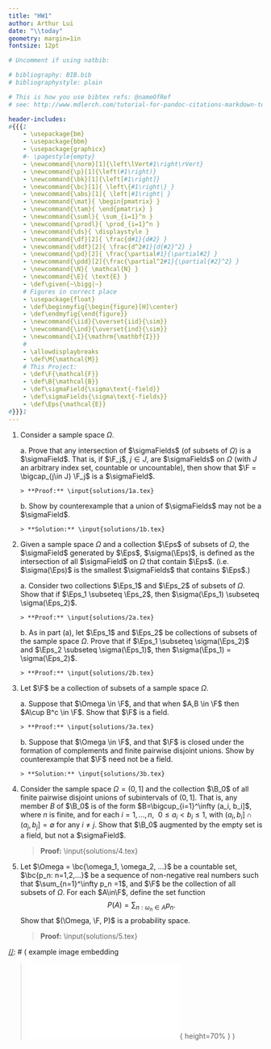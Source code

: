```yaml
---
title: "HW1"
author: Arthur Lui
date: "\\today"
geometry: margin=1in
fontsize: 12pt

# Uncomment if using natbib:

# bibliography: BIB.bib
# bibliographystyle: plain 

# This is how you use bibtex refs: @nameOfRef
# see: http://www.mdlerch.com/tutorial-for-pandoc-citations-markdown-to-latex.html

header-includes: 
#{{{1
    - \usepackage{bm}
    - \usepackage{bbm}
    - \usepackage{graphicx}
    #- \pagestyle{empty}
    - \newcommand{\norm}[1]{\left\lVert#1\right\rVert}
    - \newcommand{\p}[1]{\left(#1\right)}
    - \newcommand{\bk}[1]{\left[#1\right]}
    - \newcommand{\bc}[1]{ \left\{#1\right\} }
    - \newcommand{\abs}[1]{ \left|#1\right| }
    - \newcommand{\mat}{ \begin{pmatrix} }
    - \newcommand{\tam}{ \end{pmatrix} }
    - \newcommand{\suml}{ \sum_{i=1}^n }
    - \newcommand{\prodl}{ \prod_{i=1}^n }
    - \newcommand{\ds}{ \displaystyle }
    - \newcommand{\df}[2]{ \frac{d#1}{d#2} }
    - \newcommand{\ddf}[2]{ \frac{d^2#1}{d{#2}^2} }
    - \newcommand{\pd}[2]{ \frac{\partial#1}{\partial#2} }
    - \newcommand{\pdd}[2]{\frac{\partial^2#1}{\partial{#2}^2} }
    - \newcommand{\N}{ \mathcal{N} }
    - \newcommand{\E}{ \text{E} }
    - \def\given{~\bigg|~}
    # Figures in correct place
    - \usepackage{float}
    - \def\beginmyfig{\begin{figure}[H]\center}
    - \def\endmyfig{\end{figure}}
    - \newcommand{\iid}{\overset{iid}{\sim}}
    - \newcommand{\ind}{\overset{ind}{\sim}}
    - \newcommand{\I}{\mathrm{\mathbf{I}}}
    #
    - \allowdisplaybreaks
    - \def\M{\mathcal{M}}
    # This Project:
    - \def\F{\mathcal{F}}
    - \def\B{\mathcal{B}}
    - \def\sigmaField{\sigma\text{-field}}
    - \def\sigmaFields{\sigma\text{-fields}}
    - \def\Eps{\mathcal{E}}
#}}}1
---
```


[comment]: <> (%
  These are comments
%)

1. Consider a sample space $\Omega$.

    a. Prove that any intersection of $\sigmaFields$ (of subsets of $\Omega$)
       is a $\sigmaField$. That is, if $\F_j$, $j\in J$, are $\sigmaFields$ on
       $\Omega$ (with $J$ an arbitrary index set, countable or uncountable), then
       show that $\F = \bigcap_{j\in J} \F_j$ is a $\sigmaField$.

       > **Proof:** \input{solutions/1a.tex}

    b. Show by counterexample that a union of $\sigmaFields$ may not be a
       $\sigmaField$.

       > **Solution:** \input{solutions/1b.tex}

2. Given a sample space $\Omega$ and a collection $\Eps$ of subsets of $\Omega$, the $\sigmaField$ generated by $\Eps$, $\sigma(\Eps)$, is defined as the intersection of all $\sigmaField$ on $\Omega$ that contain $\Eps$.  (i.e. $\sigma(\Eps)$ is the smallest $\sigmaFields$ that contains $\Eps$.)

    a. Consider two collections $\Eps_1$ and $\Eps_2$ of subsets of $\Omega$.
       Show that if $\Eps_1 \subseteq \Eps_2$, then $\sigma(\Eps_1) \subseteq
       \sigma(\Eps_2)$.

       > **Proof:** \input{solutions/2a.tex}

    b. As in part (a), let $\Eps_1$ and $\Eps_2$ be collections of subsets of
       the sample space $\Omega$. Prove that if $\Eps_1 \subseteq \sigma(\Eps_2)$
       and $\Eps_2 \subseteq \sigma(\Eps_1)$, then $\sigma(\Eps_1) =
       \sigma(\Eps_2)$.

       > **Proof:** \input{solutions/2b.tex}

3. Let $\F$ be a collection of subsets of a sample space $\Omega$.

    a. Suppose that $\Omega \in \F$, and that when $A,B \in \F$ then $A\cup B^c
       \in \F$. Show that $\F$ is a field.

       > **Proof:** \input{solutions/3a.tex}

    b. Suppose that $\Omega \in \F$, and that $\F$ is closed under the
       formation of complements and finite pairwise disjoint unions. Show by
       counterexample that $\F$ need not be a field.

       > **Solution:** \input{solutions/3b.tex}

4. Consider the sample space $\Omega = (0,1]$ and the collection $\B_0$ of all
   finite pairwise disjoint unions of subintervals of $(0,1]$. That is, any
   member $B$ of $\B_0$ is of the form $B=\bigcup_{i=1}^\infty (a_i, b_i]$,
   where $n$ is finite, and for each $i=1,...,n,~~ 0\le a_i <b_i\le1$, with
   $(a_i,b_i] \cap (a_j,b_j] = \emptyset$ for any $i\ne j$. Show that $\B_0$
   augmented by the empty set is a field, but not a $\sigmaField$.

   > **Proof:** \input{solutions/4.tex}

5. Let $\Omega = \bc{\omega_1, \omega_2, ...}$ be a countable set, 
   $\bc{p_n: n=1,2,...}$ be a sequence of non-negative real numbers such that 
   $\sum_{n=1}^\infty p_n =1$, and $\F$ be the collection of all subsets of
   $\Omega$. For each $A\in\F$, define the set function
   $$ P(A) = \sum_{n:\omega_n \in A} p_n. $$
   Show that $(\Omega, \F, P)$ is a probability space.

   > **Proof:** \input{solutions/5.tex}

[//]: # ( example image embedding
{{{1
\beginmyfig
\includegraphics[height=0.5\textwidth]{path/to/img/img.pdf}
\caption{some caption}
\label{fig:mylabel}
% reference by: \ref{fig:mylabel}
\endmyfig
)
[//]: # ( example image embedding
> ![some caption.\label{mylabel}](path/to/img/img.pdf){ height=70% }
)

[//]: # ( example two figs side-by-side
\begin{figure*}
  \begin{minipage}{.45\linewidth}
    \centering \includegraphics[height=1\textwidth]{img1.pdf}
    \caption{some caption}
    \label{fig:myLabel1}
  \end{minipage}\hfill
  \begin{minipage}{.45\linewidth}
    \centering \includegraphics[height=1\textwidth]{img2.pdf}
    \caption{some caption}
    \label{fig:myLabel2}
  \end{minipage}
\end{figure*}
1}}}
)


[//]: # (Footnotes:)


